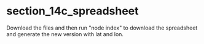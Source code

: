 # section_14c_spreadsheet
Download the files and then run "node index" to download the spreadsheet and generate the new version with lat and lon.
